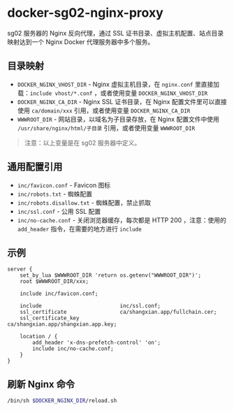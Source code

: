 # docker-sg02-nginx-proxy
sg02 服务器的 Nginx 反向代理，通过 SSL 证书目录、虚拟主机配置、站点目录映射达到一个 Nginx Docker 代理服务器中多个服务。

## 目录映射

- `DOCKER_NGINX_VHOST_DIR` - Nginx 虚拟主机目录，在 `nginx.conf` 里直接加载：`include vhost/*.conf` ，或者使用变量 `DOCKER_NGINX_VHOST_DIR`
- `DOCKER_NGINX_CA_DIR` - Nginx SSL 证书目录，在 Nginx 配置文件里可以直接使用 `ca/domain/xxx` 引用，或者使用变量 `DOCKER_NGINX_CA_DIR`
- `WWWROOT_DIR` - 网站目录，以域名为子目录存放，在 Nginx 配置文件中使用 `/usr/share/nginx/html/子目录` 引用，或者使用变量 `WWWROOT_DIR`

> 注意：以上变量是在 sg02 服务器中定义。

## 通用配置引用

- `inc/favicon.conf` - Favicon 图标
- `inc/robots.txt` - 蜘蛛配置
- `inc/robots.disallow.txt` - 蜘蛛配置，禁止抓取
- `inc/ssl.conf` - 公用 SSL 配置
- `inc/no-cache.conf` - 关闭浏览器缓存，每次都是 HTTP 200 ，注意：使用的 `add_header` 指令，在需要的地方进行 `include`

## 示例

```nginx
server {
    set_by_lua $WWWROOT_DIR 'return os.getenv("WWWROOT_DIR")';
    root $WWWROOT_DIR/xxx;

    include inc/favicon.conf;

    include                         inc/ssl.conf;
    ssl_certificate                 ca/shangxian.app/fullchain.cer;
    ssl_certificate_key             ca/shangxian.app/shangxian.app.key;

    location / {
        add_header 'x-dns-prefetch-control' 'on';
        include inc/no-cache.conf;
    }
}
```

## 刷新 Nginx 命令

```bash
/bin/sh $DOCKER_NGINX_DIR/reload.sh
```